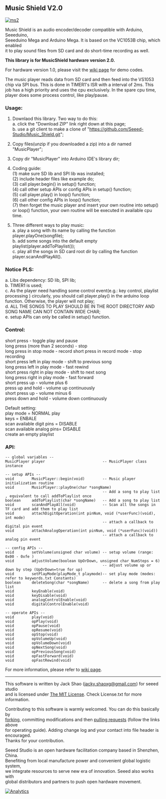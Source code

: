 Music Shield V2.0
-------------

[![ms2](http://www.seeedstudio.com/wiki/images/thumb/4/43/Music_Shield_Picture.jpg/400px-Music_Shield_Picture.jpg)](http://www.seeedstudio.com/depot/music-shield-v20-p-1372.html?cPath=38)

Music Shield is an audio encoder/decoder compatible with Arduino, Seeeduino,<br>
Seeeduino Mega and Arduino Mega. It is based on the VC1053B chip, which enabled <br>
it to play sound files from SD card and do short-time recording as well.

**This library is for MusicShield hardware version 2.0.**

For hardware version 1.0, please visit the [wiki page](http://www.seeedstudio.com/wiki/Music_Shield_V1.0) for demo codes.

The music player reads data from SD card and then feed into the VS1053 chip via SPI bus. This is done in TIMER1's
ISR with a interval of 2ms. This job has a high priority and uses the cpu exclusively. In the spare cpu time, player
does some process control, like play/pause.

### Usage:
1. Downlaod this library. Two way to do this:<br>
a. click the "Download ZIP" link right down at this page;<br>
b. use a git client to make a clone of "https://github.com/Seeed-Studio/Music_Shield.git"; <br>

2. Copy files(unzip if you downloaded a zip) into a dir named "MusicPlayer";

3. Copy dir "MusicPlayer" into Arduino IDE's library dir;

4. Coding guide:<br>
(1) make sure SD lib and SPI lib was installed;<br>
(2) include header files like example do;<br>
(3) call player.begin() in setup() function;<br>
(4) call other setup APIs or config APIs in setup() function;<br>
(5) call player.play() in loop() function;<br>
(6) call other config APIs in loop() function;<br>
(7) then forget the music player and insert your own routine into setup() or loop() function, your own routine
    will be executed in available cpu time.<br>
    
5. Three different ways to play music:<br>
a. play a song with its name by calling the function player.playOne(songfile);<br>
b. add some songs into the default empty playlist(player.addToPlaylist());<br>
c. play all the songs in SD card root dir by calling the function player.scanAndPlayAll().<br>
    
### Notice PLS:
a. Libs dependency: SD lib, SPI lib;<br>
b. TIMER1 is used;<br>
c. As the player need handling some control event(e.g.: key control, playlist processing ) circularly,
   you should call player.play() in the arduino loop function. Otherwise, the player will not play;<br>
d. ALL THE SONGS TO PLAY SHOULD BE IN THE ROOT DIRECTORY AND SONG NAME CAN NOT CONTAIN WIDE CHAR;<br>
e. setup APIs can only be called in setup() function.<br>

### Control:
short press - toggle play and pause<br>
long press (more than 2 seconds)  - stop <br>
long press in stop mode - record
short press in record mode - stop recording<br>
short press left in play mode - shift to previous song<br>
long press left in play mode - fast rewind<br>
short press right in play mode - shift to next song<br>
long press right in play mode - fast forward<br>
short press up - volume plus 6<br>
press up and hold - volume up continuously<br>
short press up - volume minus 6<br>
press down and hold - volume down continuously<br>

Default setting:<br>
play mode = NORMAL play<br>
keys      = ENBALE	  <br>
scan available digit pins = DISABLE	 <br>
scan available analog pins= DISABLE <br>
create an empty playlist<br>

### API:
    
    -- global variables --
    MusicPlayer player                          -- MusicPlayer class instance
    
    -- setup APIs --
    void        MusicPlayer::begin(void)        -- Music player initialization routine
    void        MusicPlayer::playOne(char *songName)
                                                -- Add a song to play list , equivalent to call addToPlaylist once
    boolean     addToPlaylist(char *songName)   -- Add a song to play list
    void        scanAndPlayAll(void)            -- Scan all the songs in TF card and add them to play list
    void        attachDigitOperation(int pinNum, void (*userFunc)(void), int mode)
                                                -- attach a callback to digital pin event
    void        attachAnalogOperation(int pinNum, void (*userFunc)(void))
                                                -- attach a callback to analog pin event
    
    -- config APIs --
    void        setVolume(unsigned char volume) -- setup volume (range: 0x00 - 0xfe )
    void        adjustVolume(boolean UpOrDown, unsigned char NumSteps = 6)
                                                -- adjust volume up or down by step (UpOrDown=true for up)
    void        setPlayMode(playMode_t playmode)-- set play mode (modes: refer to keywords.txt Constants)
    boolean     deleteSong(char *songName)      -- delete a song from play list
    void        keyEnable(void)                 
    void        keyDisable(void)
    void        analogControlEnable(void)
    void        digitalControlEnable(void)
  
    -- operate APIs --
    void        play(void)
    void        opPlay(void)  
    void        opPause(void) 
    void        opResume(void)
    void        opStop(void)  
    void        opVolumeUp(void)  
    void        opVolumeDown(void)  
    void        opNextSong(void)    
    void        opPreviousSong(void)
    void        opFastForward(void)
    void        opFastRewind(void) 




For more information, please refer to [wiki page](http://www.seeedstudio.com/wiki/Music_Shield_V2.0).

    
----

This software is written by Jack Shao (jacky.shaoxg@gmail.com) for seeed studio<br>
and is licensed under [The MIT License](http://opensource.org/licenses/mit-license.php). Check License.txt for more information.<br>

Contributing to this software is warmly welcomed. You can do this basically by<br>
[forking](https://help.github.com/articles/fork-a-repo), committing modifications and then [pulling requests](https://help.github.com/articles/using-pull-requests) (follow the links above<br>
for operating guide). Adding change log and your contact into file header is encouraged.<br>
Thanks for your contribution.

Seeed Studio is an open hardware facilitation company based in Shenzhen, China. <br>
Benefiting from local manufacture power and convenient global logistic system, <br>
we integrate resources to serve new era of innovation. Seeed also works with <br>
global distributors and partners to push open hardware movement.<br>




[![Analytics](https://ga-beacon.appspot.com/UA-46589105-3/Music_ShieldV2)](https://github.com/igrigorik/ga-beacon)


